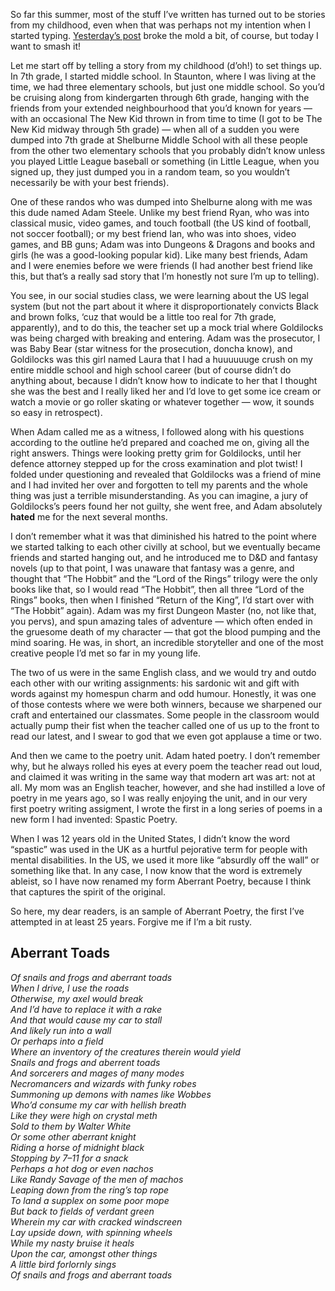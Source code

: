 So far this summer, most of the stuff I’ve written has turned out to be stories
from my childhood, even when that was perhaps not my intention when I started
typing. [Yesterday’s post](2022-06-17-creating-a-blog-with-clojure.html) broke
the mold a bit, of course, but today I want to smash it!

Let me start off by telling a story from my childhood (d’oh!) to set things up.
In 7th grade, I started middle school. In Staunton, where I was living at the
time, we had three elementary schools, but just one middle school. So you’d be
cruising along from kindergarten through 6th grade, hanging with the friends
from your extended neighbourhood that you’d known for years — with an occasional
The New Kid thrown in from time to time (I got to be The New Kid midway through
5th grade) — when all of a sudden you were dumped into 7th grade at Shelburne
Middle School with all these people from the other two elementary schools that
you probably didn’t know unless you played Little League baseball or something
(in Little League, when you signed up, they just dumped you in a random team, so
you wouldn’t necessarily be with your best friends).

One of these randos who was dumped into Shelburne along with me was this dude
named Adam Steele. Unlike my best friend Ryan, who was into classical music,
video games, and touch football (the US kind of football, not soccer football);
or my best friend Ian, who was into shoes, video games, and BB guns; Adam was
into Dungeons & Dragons and books and girls (he was a good-looking popular kid).
Like many best friends, Adam and I were enemies before we were friends (I had
another best friend like this, but that’s a really sad story that I’m honestly
not sure I’m up to telling).

You see, in our social studies class, we were learning about the US legal system
(but not the part about it where it disproportionately convicts Black and brown
folks, ‘cuz that would be a little too real for 7th grade, apparently), and to
do this, the teacher set up a mock trial where Goldilocks was being charged with
breaking and entering. Adam was the prosecutor, I was Baby Bear (star witness
for the prosecution, doncha know), and Goldilocks was this girl named Laura that
I had a huuuuuuge crush on my entire middle school and high school career (but
of course didn’t do anything about, because I didn’t know how to indicate to her
that I thought she was the best and I really liked her and I’d love to get some
ice cream or watch a movie or go roller skating or whatever together — wow, it
sounds so easy in retrospect).

When Adam called me as a witness, I followed along with his questions according
to the outline he’d prepared and coached me on, giving all the right answers.
Things were looking pretty grim for Goldilocks, until her defence attorney
stepped up for the cross examination and plot twist! I folded under questioning
and revealed that Goldilocks was a friend of mine and I had invited her over and
forgotten to tell my parents and the whole thing was just a terrible
misunderstanding. As you can imagine, a jury of Goldilocks’s peers found her not
guilty, she went free, and Adam absolutely **hated** me for the next several
months.

I don’t remember what it was that diminished his hatred to the point where we
started talking to each other civilly at school, but we eventually became
friends and started hanging out, and he introduced me to D&D and fantasy novels
(up to that point, I was unaware that fantasy was a genre, and thought that “The
Hobbit” and the “Lord of the Rings” trilogy were the only books like that, so I
would read “The Hobbit”, then all three “Lord of the Rings” books, then when I
finished “Return of the King”, I’d start over with “The Hobbit” again). Adam was
my first Dungeon Master (no, not like that, you pervs), and spun amazing tales
of adventure — which often ended in the gruesome death of my character — that
got the blood pumping and the mind soaring. He was, in short, an incredible
storyteller and one of the most creative people I’d met so far in my young life.

The two of us were in the same English class, and we would try and outdo each
other with our writing assignments: his sardonic wit and gift with words against
my homespun charm and odd humour. Honestly, it was one of those contests where
we were both winners, because we sharpened our craft and entertained our
classmates. Some people in the classroom would actually pump their fist when the
teacher called one of us up to the front to read our latest, and I swear to god
that we even got applause a time or two.

And then we came to the poetry unit. Adam hated poetry. I don’t remember why,
but he always rolled his eyes at every poem the teacher read out loud, and
claimed it was writing in the same way that modern art was art: not at all. My
mom was an English teacher, however, and she had instilled a love of poetry in
me years ago, so I was really enjoying the unit, and in our very first poetry
writing assigment, I wrote the first in a long series of poems in a new form I
had invented: Spastic Poetry.

When I was 12 years old in the United States, I didn’t know the word “spastic”
was used in the UK as a hurtful pejorative term for people with mental
disabilities. In the US, we used it more like “absurdly off the wall” or
something like that. In any case, I now know that the word is extremely ableist,
so I have now renamed my form Aberrant Poetry, because I think that captures the
spirit of the original.

So here, my dear readers, is an sample of Aberrant Poetry, the first I’ve
attempted in at least 25 years. Forgive me if I’m a bit rusty.

## Aberrant Toads

*Of snails and frogs and aberrant toads*  
*When I drive, I use the roads*  
*Otherwise, my axel would break*  
*And I’d have to replace it with a rake*  
*And that would cause my car to stall*  
*And likely run into a wall*  
*Or perhaps into a field*  
*Where an inventory of the creatures therein would yield*  
*Snails and frogs and aberrent toads*  
*And sorcerers and mages of many modes*  
*Necromancers and wizards with funky robes*  
*Summoning up demons with names like Wobbes*  
*Who’d consume my car with hellish breath*  
*Like they were high on crystal meth*  
*Sold to them by Walter White*  
*Or some other aberrant knight*  
*Riding a horse of midnight black*  
*Stopping by 7–11 for a snack*  
*Perhaps a hot dog or even nachos*  
*Like Randy Savage of the men of machos*  
*Leaping down from the ring’s top rope*  
*To land a supplex on some poor mope*  
*But back to fields of verdant green*  
*Wherein my car with cracked windscreen*  
*Lay upside down, with spinning wheels*  
*While my nasty bruise it heals*  
*Upon the car, amongst other things*  
*A little bird forlornly sings*  
*Of snails and frogs and aberrant toads*
